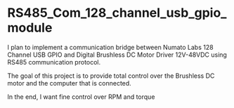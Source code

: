 # RS485_Com_128_channel_usb_gpio_module


I plan to implement a communication bridge between Numato Labs 128 Channel USB GPIO and Digital Brushless DC Motor Driver 12V-48VDC using RS485 communication protocol.

The goal of this project is to provide total control over the Brushless DC motor and the computer that is connected.

In the end, I want fine control over RPM and torque
